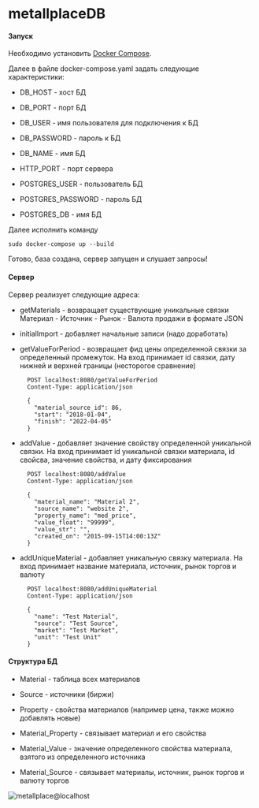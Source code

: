 # metallplaceDB

#### Запуск

Необходимо установить [Docker Compose](https://docs.docker.com/compose/install/).

Далее в файле docker-compose.yaml задать следующие характеристики:

- DB_HOST - хост БД
- DB_PORT - порт БД
- DB_USER - имя пользователя для подключения к БД
- DB_PASSWORD - пароль к БД
- DB_NAME - имя БД
- HTTP_PORT - порт сервера



- POSTGRES_USER - пользователь БД
- POSTGRES_PASSWORD - пароль БД
- POSTGRES_DB - имя БД

Далее исполнить команду

    sudo docker-compose up --build

Готово, база создана, сервер запущен и слушает запросы!

#### Сервер

Сервер реализует следующие адреса:
- getMaterials - возвращает существующие уникальные связки Материал - Источник - Рынок - Валюта продажи в формате JSON
- initialImport - добавляет начальные записи (надо доработать)
- getValueForPeriod - возвращает фид цены определенной связки за определенный промежуток. На вход принимает id связки, дату нижней и верхней границы (несторогое сравнение)

        POST localhost:8080/getValueForPeriod
        Content-Type: application/json

        {
          "material_source_id": 86,
          "start": "2018-01-04",
          "finish": "2022-04-05"
        }


- addValue - добавляет значение свойству определенной уникальной связки. На вход принимает id уникальной связки материала, id свойсва, значение свойства, и дату фиксирования

        POST localhost:8080/addValue
        Content-Type: application/json

        {
          "material_name": "Material 2",
          "source_name": "website 2",
          "property_name": "med_price",
          "value_float": "99999",
          "value_str": "",
          "created_on": "2015-09-15T14:00:13Z"
        }

- addUniqueMaterial - добавляет уникальную связку материала. На вход принимает название материала, источник, рынок торгов и валюту

        POST localhost:8080/addUniqueMaterial
        Content-Type: application/json

        {
          "name": "Test Material",
          "source": "Test Source",
          "market": "Test Market",
          "unit": "Test Unit"
        }


#### Структура БД

- Material - таблица всех материалов
- Source - источники (биржи)
- Property - свойства материалов (например цена, также можно добавлять новые)


- Material_Property - связывает материал и его свойства
- Material_Value - значение определенного свойства материала, взятого из определенного источника
- Material_Source - связывает материалы, источник, рынок торгов и валюту торгов

![metallplace@localhost](https://user-images.githubusercontent.com/73790397/177200249-0f049e37-8a0c-41d3-abc5-1a79e4ca81b6.png)
